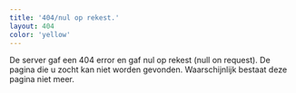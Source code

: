 ```yaml
---
title: '404/nul op rekest.'
layout: 404
color: 'yellow'
---
```



De server gaf een 404 error en gaf nul op rekest (null on request). De pagina die u zocht kan niet worden gevonden. Waarschijnlijk bestaat deze pagina niet meer.